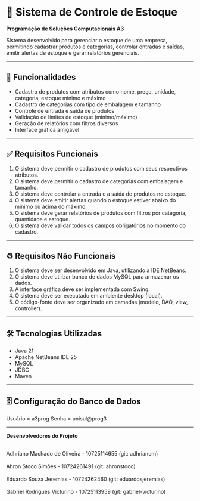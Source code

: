 # 🧾 Sistema de Controle de Estoque
<strong>Programação de Soluções Computacionais A3</strong>


Sistema desenvolvido para gerenciar o estoque de uma empresa, permitindo cadastrar produtos e categorias, controlar entradas e saídas, emitir alertas de estoque e gerar relatórios gerenciais.

---

## 🚀 Funcionalidades

- Cadastro de produtos com atributos como nome, preço, unidade, categoria, estoque mínimo e máximo  
- Cadastro de categorias com tipo de embalagem e tamanho  
- Controle de entrada e saída de produtos  
- Validação de limites de estoque (mínimo/máximo)  
- Geração de relatórios com filtros diversos  
- Interface gráfica amigável  

---

## ✅ Requisitos Funcionais

1. O sistema deve permitir o cadastro de produtos com seus respectivos atributos.  
2. O sistema deve permitir o cadastro de categorias com embalagem e tamanho.  
3. O sistema deve controlar a entrada e a saída de produtos no estoque.  
4. O sistema deve emitir alertas quando o estoque estiver abaixo do mínimo ou acima do máximo.  
5. O sistema deve gerar relatórios de produtos com filtros por categoria, quantidade e estoque.  
6. O sistema deve validar todos os campos obrigatórios no momento do cadastro.

---

## ⚙ Requisitos Não Funcionais

1. O sistema deve ser desenvolvido em Java, utilizando a IDE NetBeans.  
2. O sistema deve utilizar banco de dados MySQL para armazenar os dados.  
3. A interface gráfica deve ser implementada com Swing.  
4. O sistema deve ser executado em ambiente desktop (local).  
5. O código-fonte deve ser organizado em camadas (modelo, DAO, view, controller).

---

## 🛠 Tecnologias Utilizadas

- Java 21  
- Apache NetBeans IDE 25  
- MySQL  
- JDBC  
- Maven  

---

## 🗄 Configuração do Banco de Dados

Usuário = a3prog
Senha = unisul@prog3

---

<strong>Desenvolvedores do Projeto</strong>

<br> Adhriano Machado de Oliveira - 10725114655 (git: adhrianom) </br>
<br>Ahron Stoco Simões - 10724261491 (git: ahronstoco) </br>
<br>Eduardo Souza Jeremias - 10724262460 (git: eduardosjeremias) </br>
<br>Gabriel Rodrigues Victurino - 10725113959 (git: gabriel-victurino) </br>

